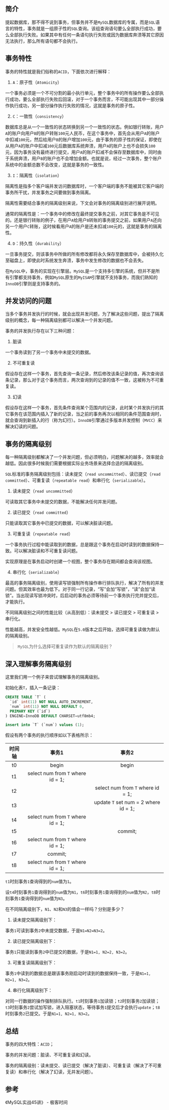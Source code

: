 
## 简介

提起数据库，那不得不说到事务，但事务并不是`MySQL`数据库的专属，而是`SQL`语言的特性，事务就是一组原子性的`SQL`查询。该组查询语句要么全部执行成功，要么全部执行失败。如果其中有任何一条语句执行失败或因为数据库奔溃等其它原因无法执行，那么所有语句都不会执行。

## 事务特性

事务的特性就是我们俗称的`ACID`，下面依次进行解释：

1. `A`：原子性（`Atomicity`）

一个事务必须是一个不可分割的最小执行单元，整个事务中的所有操作要么全部执行成功，要么全部执行失败后回滚，对于一个事务而言，不可能出现其中一部分操作执行成功，另一部分操作执行失败的情况，这就是事务的原子性。

2. `C`：一致性（`consistency`）

数据库总是从一个一致性的状态转换到另一个一致性的状态。例如银行转账，用户`A`的账户向用户`B`的账户转账`100`元人民币，在这个事务中，首先会从用户`A`的账户中扣减`100`元，然后给用户`B`的账户增加`100`元，由于事务的原子性的保证，即使在从用户`A`的账户中扣减`100`元后数据库系统奔溃，用户`A`的账户上也不会损失`100`元，因为事务没有最终进行提交，用户`A`的账户扣减不会保存至数据库中，同时由于系统奔溃，用户`B`的账户也不会增加金额。也就是说，经过一次事务，整个账户系统中的金额总数不会改变，这就是事务的一致性。

3. `I`：隔离性（`isolation`）

隔离性是指多个客户端并发访问数据库时，一个客户端的事务不能被其它客户端的事务所干扰，并发事务之间要做到事务隔离。

隔离性需要结合事务的隔离级别来说，下文会对事务的隔离级别进行展开说明。

通常的隔离性是：一个事务中的修改在最终提交事务之前，对其它事务是不可见的。还是银行转账的例子，在用户`A`给用户`B`转账的事务提交之前，如果用户`A`还向另一个用户`C`转账，这时候看用户`A`的账户是还未扣减`100`元的，这就是事务的隔离性。

4. `D`：持久性（`durability`）

一旦事务提交，则该事务中所做的所有修改都将永久保存至数据库中，会被持久化至磁盘上，即使此时系统发生奔溃，事务中发生修改的数据也不会丢失。

在`MySQL`中，事务的实现在引擎层。`MySQL`是一个支持多引擎的系统，但并不是所有引擎都支持事务，例如`MySQL`原生的`MyISAM`引擎就不支持事务，而我们熟知的`InnoDB`引擎则是支持事务的。

## 并发访问的问题

当多个事务并发执行的时候，就会出现并发问题，为了解决这些问题，提出了隔离级别的概念，每一种隔离级别都可以解决一个并发问题。

事务的并发执行存在以下三种问题：

1. 脏读

一个事务读到了另一个事务中未提交的数据。

2. 不可重复读

假设存在这样一个事务，首先查询一条记录，然后修改该条记录的值，再次查询该条记录，那么对于这个事务而言，两次查询到的记录的值不一致，这被称为不可重复读。

3. 幻读

假设存在这样一个事务，首先条件查询某个范围内的记录，此时某个并发执行的其它事务在该范围内插入了新的记录，当之前的事务再次以相同的条件范围查询时，就会查询到新插入的行（称为幻行）。`InnoDB`引擎通过多版本并发控制（`MVCC`）来解决幻读的问题。

## 事务的隔离级别

每一种隔离级别都解决了一个并发问题，但必须明白，问题解决的越多，效率就会越低。因此很多时候我们需要根据实际业务场景来选择合适的隔离级别。

`SQL`标准的事务隔离级别包括：读未提交（`read uncommitted`）、读已提交（`read committed`）、可重复读（`repeatable read`）和串行化（`serializable`）。

1. 读未提交（`read uncommitted`）

可读取其它事务中未提交的数据，不能解决任何并发问题。

2. 读已提交（`read committed`）

只能读取其它事务中已提交的数据，可以解决脏读问题。

3. 可重复读（`repeatable read`）

一个事务执行过程中能读取到的数据，总是跟这个事务在启动时读到的数据保持一致。可以解决脏读和不可重复读问题。

实现原理是在事务启动时创建一个视图，整个事务存在期间都会查询该视图。

4. 串行化（`serializable`）

最高的事务隔离级别，使用读写锁强制所有操作串行排队执行，解决了所有的并发问题。但其效率也最为低下。对于同一行记录，“写”会加“写锁”，“读”会加“读锁”。当出现读写锁冲突时，后启动的事务必须等待前一个事务执行完并提交后，才能执行。

不同隔离级别之间的性能比较（从高到低）：读未提交 > 读已提交 > 可重复读 > 串行化。

性能越高，并发安全性越低。`MySQL`在`5.0`版本之后开始，选择可重复读做为默认的隔离级别。

> `MySQL`为什么选择可重复读作为默认的隔离级别？
> 
> 

## 深入理解事务隔离级别

这里我们用一个例子来尝试理解事务的隔离级别。

初始化表`T`，插入一条记录：

```SQL
CREATE TABLE `T` (
  `id` int(11) NOT NULL AUTO_INCREMENT,
  `num` int(11) NOT NULL DEFAULT 0,
  PRIMARY KEY (`id`)
) ENGINE=InnoDB DEFAULT CHARSET=utf8mb4;

insert into `T` (`num`) values (1);
```

假设有两个事务的执行顺序如以下表格所示：

| 时间轴 | 事务1 | 事务2 |
| :----------: | :----------: | :----------: |
| t0 | begin      | begin      |
| t1 | select num from `T` where id = 1; ||
| t2 || select num from `T` where id = 1; |
| t3 || update `T` set num = 2 where id = 1; |
| t4 | select num from `T` where id = 1; ||
| t5 || commit; |
| t6 | select num from `T` where id = 1; ||
| t7 | commit; ||
| t8 | select num from `T` where id = 1; ||

`t1`时刻事务`1`查询得到的`num`值为`1`。

设`t4`时刻事务`1`查询得到的`num`值为`N1`，`t6`时刻事务`1`查询得到的`num`值为`N2`，`t8`时刻事务`1`查询得到的`num`值为`N3`。

在不同隔离级别下，`N1`、`N2`和`N3`的值会一样吗？分别是多少？

1. 读未提交隔离级别下：

事务`1`可读到事务`2`中未提交数据，于是`N1=N2=N3=2`。

2. 读已提交隔离级别下：

事务`1`只能读到事务`2`中已提交的数据，于是`N1=1, N2=2, N3=2`。

3. 可重复读隔离级别下：

事务`1`中读到的数据总是跟该事务刚启动时读到的数据保持一致，于是`N1=1, N2=1, N3=2`。

4. 串行化隔离级别下：

对同一行数据的操作强制排队执行。`t1`时刻事务`1`加读锁；`t2`时刻事务`2`加读锁；`t3`时刻事务`2`尝试加写锁，进入阻塞状态，等待事务`1`提交后才会执行`update`；`t8`时刻事务`2`已提交。于是`N1=1, N2=1, N3=2`。

## 总结

事务的四大特性：`ACID`；

事务的并发问题：脏读、不可重复读和幻读。

事务的隔离级别：读未提交、读已提交（解决了脏读）、可重复读（解决了不可重复读）和串行化（解决了幻读，无并发问题）。

## 参考

《MySQL实战45讲》 - 极客时间